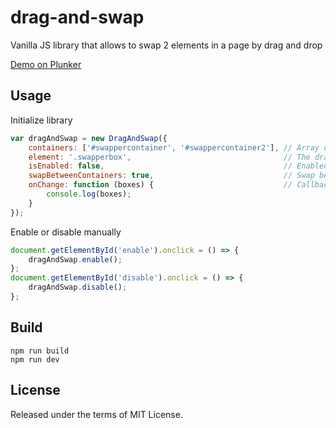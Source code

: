 # drag-and-swap

Vanilla JS library that allows to swap 2 elements in a page by drag and drop

[Demo on Plunker](https://plnkr.co/edit/unb0mgY99oG4ofj1vVgU?p=preview)


## Usage

Initialize library

```javascript
var dragAndSwap = new DragAndSwap({
    containers: ['#swappercontainer', '#swappercontainer2'], // Array of containers
    element: '.swapperbox',                                  // The draggable elements
    isEnabled: false,                                        // Enabled on start - default: true
    swapBetweenContainers: true,                             // Swap between different controllers - default: false
    onChange: function (boxes) {                             // Callback when swap is done
        console.log(boxes);
    }
});
```

Enable or disable manually

```javascript
document.getElementById('enable').onclick = () => {
    dragAndSwap.enable();
};
document.getElementById('disable').onclick = () => {
    dragAndSwap.disable();
};
```


## Build

```
npm run build
npm run dev
```


## License

Released under the terms of MIT License.

